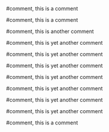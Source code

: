 #comment, this is a comment

#comment, this is a comment

#comment, this is another comment

#comment, this is yet another comment

#comment, this is yet another comment

#comment, this is yet another comment

#comment, this is yet another comment


#comment, this is yet another comment



#comment, this is yet another comment

#comment, this is yet another comment


#comment, this is a comment
